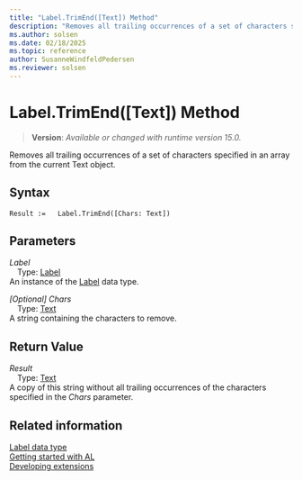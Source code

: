 ```yaml
---
title: "Label.TrimEnd([Text]) Method"
description: "Removes all trailing occurrences of a set of characters specified in an array from the current Text object."
ms.author: solsen
ms.date: 02/18/2025
ms.topic: reference
author: SusanneWindfeldPedersen
ms.reviewer: solsen
---
```

[//]: # (START>DO_NOT_EDIT)
[//]: # (IMPORTANT:Do not edit any of the content between here and the END>DO_NOT_EDIT.)
[//]: # (Any modifications should be made in the .xml files in the ModernDev repo.)
# Label.TrimEnd([Text]) Method
> **Version**: _Available or changed with runtime version 15.0._

Removes all trailing occurrences of a set of characters specified in an array from the current Text object.


## Syntax
```AL
Result :=   Label.TrimEnd([Chars: Text])
```
## Parameters
*Label*  
&emsp;Type: [Label](label-data-type.md)  
An instance of the [Label](label-data-type.md) data type.  

*[Optional] Chars*  
&emsp;Type: [Text](../text/text-data-type.md)  
A string containing the characters to remove.  


## Return Value
*Result*  
&emsp;Type: [Text](../text/text-data-type.md)  
A copy of this string without all trailing occurrences of the characters specified in the *Chars* parameter.


[//]: # (IMPORTANT: END>DO_NOT_EDIT)
## Related information
[Label data type](label-data-type.md)  
[Getting started with AL](../../devenv-get-started.md)  
[Developing extensions](../../devenv-dev-overview.md)